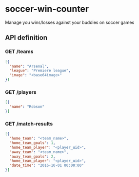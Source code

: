 # soccer-win-counter
Manage you wins/losses against your buddies on soccer games 

## API definition
### GET /teams
```json
[{
  "name": "Arsenal",
  "league": "Premiere league",
  "image": "<base64image>" 
}]
```

### GET /players
```json
[{
  "name": "Robson"
}]
```

### GET /match-results
```json
[{
  "home_team": "<team_name>",
  "home_team_goals": 1,
  "home_team_player": "<player_uid>",
  "away_team": "<team_name>",
  "away_team_goals": 2,
  "home_team_player": "<player_uid>",
  "date_time": "2016-10-01 00:00:00"
}]
```

